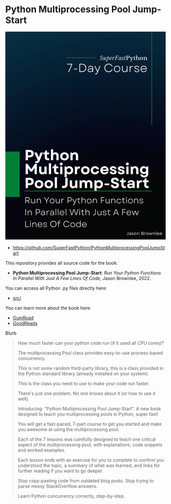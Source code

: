 # Python Multiprocessing Pool Jump-Start

![Python Multiprocessing Pool Jump-Start](cover.png)

* <https://github.com/SuperFastPython/PythonMultiprocessingPoolJumpStart>

This repository provides all source code for the book:

* **Python Multiprocessing Pool Jump-Start**: _Run Your Python Functions In Parallel With Just A Few Lines Of Code_, Jason Brownlee, 2022.

You can access all Python .py files directly here:

* [src/](tree/main/src)

You can learn more about the book here:

* [GumRoad](https://superfastpython.gumroad.com/l/pmpj)
* [GoodReads](https://www.goodreads.com/book/show/61606103-python-multiprocessing-pool-jump-start)

Blurb

> How much faster can your python code run (if it used all CPU cores)?
>
> The multiprocessing.Pool class provides easy-to-use process-based concurrency.
>
> This is not some random third-party library, this is a class provided in the Python standard library (already installed on your system).
>
> This is the class you need to use to make your code run faster.
>
> There's just one problem. No one knows about it (or how to use it well).
>
> Introducing: "Python Multiprocessing Pool Jump-Start". A new book designed to teach you multiprocessing pools in Python, super fast!
>
> You will get a fast-paced, 7-part course to get you started and make you awesome at using the multiprocessing pool.
>
> Each of the 7 lessons was carefully designed to teach one critical aspect of the multiprocessing pool, with explanations, code snippets and worked examples.
>
> Each lesson ends with an exercise for you to complete to confirm you understood the topic, a summary of what was learned, and links for further reading if you want to go deeper.
>
> Stop copy-pasting code from outdated blog posts.
> Stop trying to parse messy StackOverflow answers.
>
> Learn Python concurrency correctly, step-by-step.
